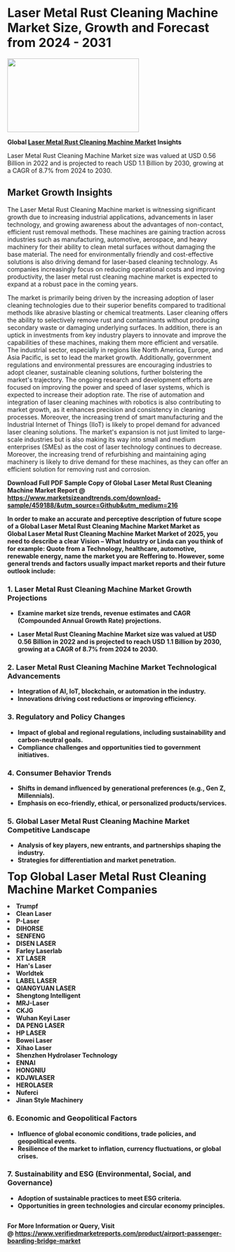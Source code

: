 <H1>Laser Metal Rust Cleaning Machine Market Size, Growth and Forecast from 2024 - 2031</H1><img class="aligncenter size-medium wp-image-584254" src="https://thirdeyenews.in/wp-content/uploads/2024/09/Global-Market-Research-300x168.jpeg" alt="" width="300" height="168" /><p><strong>Global&nbsp;<a href="https://www.marketsizeandtrends.com/download-sample/459188/&amp;utm_source=Github&utm_medium=216">Laser Metal Rust Cleaning Machine Market</a> Insights</strong></p><p>Laser Metal Rust Cleaning Machine Market size was valued at USD 0.56 Billion in 2022 and is projected to reach USD 1.1 Billion by 2030, growing at a CAGR of 8.7% from 2024 to 2030.</p><p><h2>Market Growth Insights</h2> <p>The Laser Metal Rust Cleaning Machine market is witnessing significant growth due to increasing industrial applications, advancements in laser technology, and growing awareness about the advantages of non-contact, efficient rust removal methods. These machines are gaining traction across industries such as manufacturing, automotive, aerospace, and heavy machinery for their ability to clean metal surfaces without damaging the base material. The need for environmentally friendly and cost-effective solutions is also driving demand for laser-based cleaning technology. As companies increasingly focus on reducing operational costs and improving productivity, the laser metal rust cleaning machine market is expected to expand at a robust pace in the coming years.</p> <p><strong></strong></p> <p>The market is primarily being driven by the increasing adoption of laser cleaning technologies due to their superior benefits compared to traditional methods like abrasive blasting or chemical treatments. Laser cleaning offers the ability to selectively remove rust and contaminants without producing secondary waste or damaging underlying surfaces. In addition, there is an uptick in investments from key industry players to innovate and improve the capabilities of these machines, making them more efficient and versatile. The industrial sector, especially in regions like North America, Europe, and Asia Pacific, is set to lead the market growth. Additionally, government regulations and environmental pressures are encouraging industries to adopt cleaner, sustainable cleaning solutions, further bolstering the market's trajectory. The ongoing research and development efforts are focused on improving the power and speed of laser systems, which is expected to increase their adoption rate. The rise of automation and integration of laser cleaning machines with robotics is also contributing to market growth, as it enhances precision and consistency in cleaning processes. Moreover, the increasing trend of smart manufacturing and the Industrial Internet of Things (IIoT) is likely to propel demand for advanced laser cleaning solutions. The market's expansion is not just limited to large-scale industries but is also making its way into small and medium enterprises (SMEs) as the cost of laser technology continues to decrease. Moreover, the increasing trend of refurbishing and maintaining aging machinery is likely to drive demand for these machines, as they can offer an efficient solution for removing rust and corrosion. <p><strong></p><p><span class=""><strong>Download Full PDF Sample Copy of Global Laser Metal Rust Cleaning Machine Market Report</strong> @ <a href="https://www.marketsizeandtrends.com/download-sample/459188/&amp;utm_source=Github&utm_medium=216" target="_blank">https://www.marketsizeandtrends.com/download-sample/459188/&amp;utm_source=Github&utm_medium=216</a></span></p><p>In order to make an accurate and perceptive description of future scope of a Global&nbsp;Laser Metal Rust Cleaning Machine Market Market as Global&nbsp;Laser Metal Rust Cleaning Machine Market Market of 2025, you need to describe a clear Vision &ndash; What Industry or Linda can you think of for example: Quote from a Technology, healthcare, automotive, renewable energy, name the market you are Reffering to. However, some general trends and factors usually impact market reports and their future outlook include:</p><h3>1.&nbsp;<strong>Laser Metal Rust Cleaning Machine Market Growth Projections</strong></h3><ul><li>Examine market size trends, revenue estimates and CAGR (Compounded Annual Growth Rate) projections.</li><li><p>Laser Metal Rust Cleaning Machine Market size was valued at USD 0.56 Billion in 2022 and is projected to reach USD 1.1 Billion by 2030, growing at a CAGR of 8.7% from 2024 to 2030.</p></li></ul><h3>2.&nbsp;<strong>Laser Metal Rust Cleaning Machine Market Technological Advancements</strong></h3><ul><li>Integration of AI, IoT, blockchain, or automation in the industry.</li><li>Innovations driving cost reductions or improving efficiency.</li></ul><h3>3.&nbsp;<strong>Regulatory and Policy Changes</strong></h3><ul><li>Impact of global and regional regulations, including sustainability and carbon-neutral goals.</li><li>Compliance challenges and opportunities tied to government initiatives.</li></ul><h3>4.&nbsp;<strong>Consumer Behavior Trends</strong></h3><ul><li>Shifts in demand influenced by generational preferences (e.g., Gen Z, Millennials).</li><li>Emphasis on eco-friendly, ethical, or personalized products/services.</li></ul><h3>5.&nbsp;<strong>Global Laser Metal Rust Cleaning Machine Market Competitive Landscape</strong></h3><ul><li>Analysis of key players, new entrants, and partnerships shaping the industry.</li><li>Strategies for differentiation and market penetration.</li></ul><p data-pm-slice="1 1 []"><span style="color: inherit; font-family: inherit; font-size: 25px;">Top Global Laser Metal Rust Cleaning Machine Market Companies</span></p><div class="" data-test-id=""><p><li>Trumpf</li><li> Clean Laser</li><li> P-Laser</li><li> DIHORSE</li><li> SENFENG</li><li> DISEN LASER</li><li> Farley Laserlab</li><li> XT LASER</li><li> Han's Laser</li><li> Worldtek</li><li> LABEL LASER</li><li> QIANGYUAN LASER</li><li> Shengtong Intelligent</li><li> MRJ-Laser</li><li> CKJG</li><li> Wuhan Keyi Laser</li><li> DA PENG LASER</li><li> HP LASER</li><li> Bowei Laser</li><li> Xihao Laser</li><li> Shenzhen Hydrolaser Technology</li><li> ENNAI</li><li> HONGNIU</li><li> KDJWLASER</li><li> HEROLASER</li><li> Nuferci</li><li> Jinan Style Machinery</li></p></div><h3>6.&nbsp;<strong>Economic and Geopolitical Factors</strong></h3><ul><li>Influence of global economic conditions, trade policies, and geopolitical events.</li><li>Resilience of the market to inflation, currency fluctuations, or global crises.</li></ul><h3>7.&nbsp;<strong>Sustainability and ESG (Environmental, Social, and Governance)</strong></h3><ul><li>Adoption of sustainable practices to meet ESG criteria.</li><li>Opportunities in green technologies and circular economy principles.</li></ul><h2><strong style="font-size: 14px;">For More Information or Query, Visit @&nbsp;</strong><a style="background-color: #ffffff; font-size: 14px;" href="https://www.marketsizeandtrends.com/report/laser-metal-rust-cleaning-machine-market/" target="_blank">https://www.verifiedmarketreports.com/product/airport-passenger-boarding-bridge-market</a></h2>
